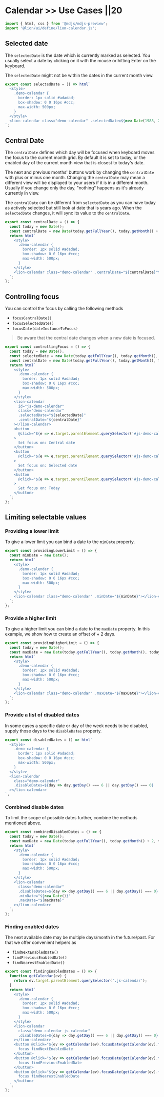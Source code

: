 # Calendar >> Use Cases ||20

```js script
import { html, css } from '@mdjs/mdjs-preview';
import '@lion/ui/define/lion-calendar.js';
```

## Selected date

The `selectedDate` is the date which is currently marked as selected.
You usually select a date by clicking on it with the mouse or hitting Enter on the keyboard.

The `selectedDate` might not be within the dates in the current month view.

```js preview-story
export const selectedDate = () => html`
  <style>
    .demo-calendar {
      border: 1px solid #adadad;
      box-shadow: 0 0 16px #ccc;
      max-width: 500px;
    }
  </style>
  <lion-calendar class="demo-calendar" .selectedDate=${new Date(1988, 2, 5)}></lion-calendar>
`;
```

## Central Date

The `centralDate` defines which day will be focused when keyboard moves the focus to the current month grid.
By default it is set to today, or the enabled day of the current month view that is closest to today's date.

The next and previous months' buttons work by changing the `centralDate` with plus or minus one month.
Changing the `centralDate` may mean a different view will be displayed to your users if it is in a different month.
Usually if you change only the day, "nothing" happens as it's already currently in view.

The `centralDate` can be different from `selectedDate` as you can have today as actively selected but still look at date that is years ago.
When the `selectedDate` changes, it will sync its value to the `centralDate`.

```js preview-story
export const centralDate = () => {
  const today = new Date();
  const centralDate = new Date(today.getFullYear(), today.getMonth() + 1, today.getDate());
  return html`
    <style>
      .demo-calendar {
        border: 1px solid #adadad;
        box-shadow: 0 0 16px #ccc;
        max-width: 500px;
      }
    </style>
    <lion-calendar class="demo-calendar" .centralDate="${centralDate}"></lion-calendar>
  `;
};
```

## Controlling focus

You can control the focus by calling the following methods

- `focusCentralDate()`
- `focusSelectedDate()`
- `focusDate(dateInstanceToFocus)`

> Be aware that the central date changes when a new date is focused.

```js preview-story
export const controllingFocus = () => {
  const today = new Date();
  const selectedDate = new Date(today.getFullYear(), today.getMonth(), today.getDate() + 1);
  const centralDate = new Date(today.getFullYear(), today.getMonth(), today.getDate() - 5);
  return html`
    <style>
      .demo-calendar {
        border: 1px solid #adadad;
        box-shadow: 0 0 16px #ccc;
        max-width: 500px;
      }
    </style>
    <lion-calendar
      id="js-demo-calendar"
      class="demo-calendar"
      .selectedDate="${selectedDate}"
      .centralDate="${centralDate}"
    ></lion-calendar>
    <button
      @click="${e => e.target.parentElement.querySelector('#js-demo-calendar').focusCentralDate()}"
    >
      Set focus on: Central date
    </button>
    <button
      @click="${e => e.target.parentElement.querySelector('#js-demo-calendar').focusSelectedDate()}"
    >
      Set focus on: Selected date
    </button>
    <button
      @click="${e => e.target.parentElement.querySelector('#js-demo-calendar').focusDate(today)}"
    >
      Set focus on: Today
    </button>
  `;
};
```

## Limiting selectable values

### Providing a lower limit

To give a lower limit you can bind a date to the `minDate` property.

```js preview-story
export const providingLowerLimit = () => {
  const minDate = new Date();
  return html`
    <style>
      .demo-calendar {
        border: 1px solid #adadad;
        box-shadow: 0 0 16px #ccc;
        max-width: 500px;
      }
    </style>
    <lion-calendar class="demo-calendar" .minDate="${minDate}"></lion-calendar>
  `;
};
```

### Provide a higher limit

To give a higher limit you can bind a date to the `maxDate` property. In this example, we show how to create an offset of + 2 days.

```js preview-story
export const providingHigherLimit = () => {
  const today = new Date();
  const maxDate = new Date(today.getFullYear(), today.getMonth(), today.getDate() + 2);
  return html`
    <style>
      .demo-calendar {
        border: 1px solid #adadad;
        box-shadow: 0 0 16px #ccc;
        max-width: 500px;
      }
    </style>
    <lion-calendar class="demo-calendar" .maxDate="${maxDate}"></lion-calendar>
  `;
};
```

### Provide a list of disabled dates

In some cases a specific date or day of the week needs to be disabled, supply those days to the `disableDates` property.

```js preview-story
export const disabledDates = () => html`
  <style>
    .demo-calendar {
      border: 1px solid #adadad;
      box-shadow: 0 0 16px #ccc;
      max-width: 500px;
    }
  </style>
  <lion-calendar
    class="demo-calendar"
    .disableDates=${day => day.getDay() === 6 || day.getDay() === 0}
  ></lion-calendar>
`;
```

### Combined disable dates

To limit the scope of possible dates further, combine the methods mentioned above.

```js preview-story
export const combinedDisabledDates = () => {
  const today = new Date();
  const maxDate = new Date(today.getFullYear(), today.getMonth() + 2, today.getDate());
  return html`
    <style>
      .demo-calendar {
        border: 1px solid #adadad;
        box-shadow: 0 0 16px #ccc;
        max-width: 500px;
      }
    </style>
    <lion-calendar
      class="demo-calendar"
      .disableDates=${day => day.getDay() === 6 || day.getDay() === 0}
      .minDate="${new Date()}"
      .maxDate="${maxDate}"
    ></lion-calendar>
  `;
};
```

### Finding enabled dates

The next available date may be multiple days/month in the future/past.
For that we offer convenient helpers as

- `findNextEnabledDate()`
- `findPreviousEnabledDate()`
- `findNearestEnabledDate()`

```js preview-story
export const findingEnabledDates = () => {
  function getCalendar(ev) {
    return ev.target.parentElement.querySelector('.js-calendar');
  }
  return html`
    <style>
      .demo-calendar {
        border: 1px solid #adadad;
        box-shadow: 0 0 16px #ccc;
        max-width: 500px;
      }
    </style>
    <lion-calendar
      class="demo-calendar js-calendar"
      .disableDates=${day => day.getDay() === 6 || day.getDay() === 0}
    ></lion-calendar>
    <button @click="${ev => getCalendar(ev).focusDate(getCalendar(ev).findNextEnabledDate())}">
      focus findNextEnabledDate
    </button>
    <button @click="${ev => getCalendar(ev).focusDate(getCalendar(ev).findPreviousEnabledDate())}">
      focus findPreviousEnabledDate
    </button>
    <button @click="${ev => getCalendar(ev).focusDate(getCalendar(ev).findNearestEnabledDate())}">
      focus findNearestEnabledDate
    </button>
  `;
};
```
